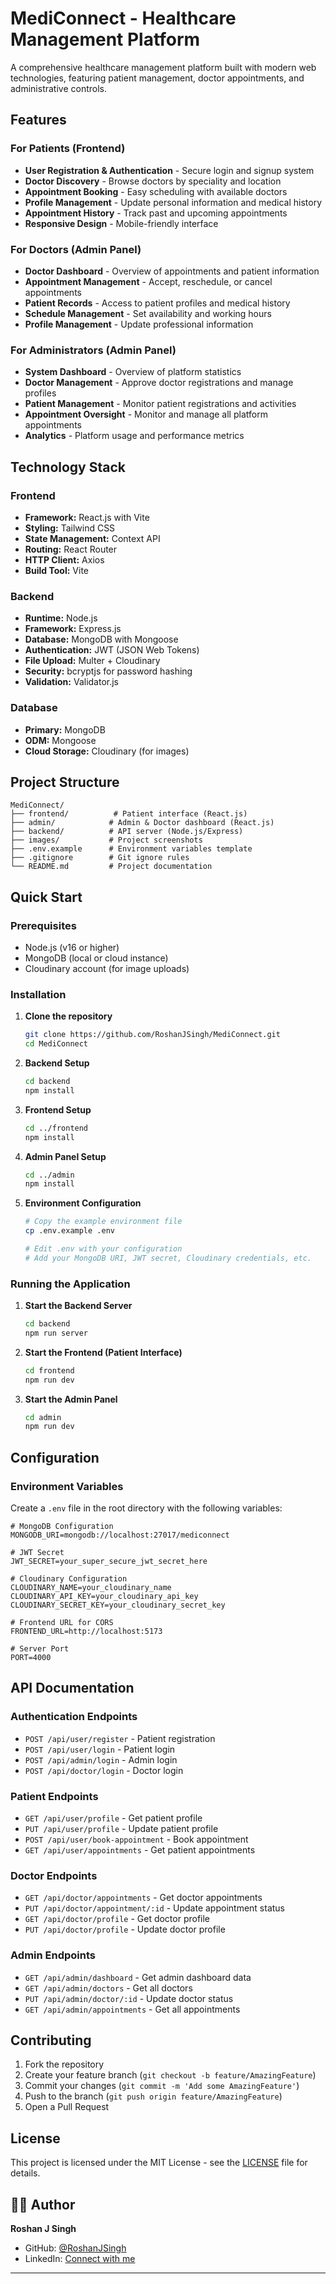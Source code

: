 # MediConnect - Healthcare Management Platform

A comprehensive healthcare management platform built with modern web technologies, featuring patient management, doctor appointments, and administrative controls.

## Features

### For Patients (Frontend)
- **User Registration & Authentication** - Secure login and signup system
- **Doctor Discovery** - Browse doctors by speciality and location
- **Appointment Booking** - Easy scheduling with available doctors
- **Profile Management** - Update personal information and medical history
- **Appointment History** - Track past and upcoming appointments
- **Responsive Design** - Mobile-friendly interface

### For Doctors (Admin Panel)
- **Doctor Dashboard** - Overview of appointments and patient information
- **Appointment Management** - Accept, reschedule, or cancel appointments
- **Patient Records** - Access to patient profiles and medical history
- **Schedule Management** - Set availability and working hours
- **Profile Management** - Update professional information

### For Administrators (Admin Panel)
- **System Dashboard** - Overview of platform statistics
- **Doctor Management** - Approve doctor registrations and manage profiles
- **Patient Management** - Monitor patient registrations and activities
- **Appointment Oversight** - Monitor and manage all platform appointments
- **Analytics** - Platform usage and performance metrics

## Technology Stack

### Frontend
- **Framework:** React.js with Vite
- **Styling:** Tailwind CSS
- **State Management:** Context API
- **Routing:** React Router
- **HTTP Client:** Axios
- **Build Tool:** Vite

### Backend
- **Runtime:** Node.js
- **Framework:** Express.js
- **Database:** MongoDB with Mongoose
- **Authentication:** JWT (JSON Web Tokens)
- **File Upload:** Multer + Cloudinary
- **Security:** bcryptjs for password hashing
- **Validation:** Validator.js

### Database
- **Primary:** MongoDB
- **ODM:** Mongoose
- **Cloud Storage:** Cloudinary (for images)

##  Project Structure

```
MediConnect/
├── frontend/          # Patient interface (React.js)
├── admin/            # Admin & Doctor dashboard (React.js)
├── backend/          # API server (Node.js/Express)
├── images/           # Project screenshots
├── .env.example      # Environment variables template
├── .gitignore        # Git ignore rules
└── README.md         # Project documentation
```

##  Quick Start

### Prerequisites
- Node.js (v16 or higher)
- MongoDB (local or cloud instance)
- Cloudinary account (for image uploads)

### Installation

1. **Clone the repository**
   ```bash
   git clone https://github.com/RoshanJSingh/MediConnect.git
   cd MediConnect
   ```

2. **Backend Setup**
   ```bash
   cd backend
   npm install
   ```

3. **Frontend Setup**
   ```bash
   cd ../frontend
   npm install
   ```

4. **Admin Panel Setup**
   ```bash
   cd ../admin
   npm install
   ```

5. **Environment Configuration**
   ```bash
   # Copy the example environment file
   cp .env.example .env
   
   # Edit .env with your configuration
   # Add your MongoDB URI, JWT secret, Cloudinary credentials, etc.
   ```

### Running the Application

1. **Start the Backend Server**
   ```bash
   cd backend
   npm run server
   ```

2. **Start the Frontend (Patient Interface)**
   ```bash
   cd frontend
   npm run dev
   ```

3. **Start the Admin Panel**
   ```bash
   cd admin
   npm run dev
   ```

##  Configuration

### Environment Variables

Create a `.env` file in the root directory with the following variables:

```env
# MongoDB Configuration
MONGODB_URI=mongodb://localhost:27017/mediconnect

# JWT Secret
JWT_SECRET=your_super_secure_jwt_secret_here

# Cloudinary Configuration
CLOUDINARY_NAME=your_cloudinary_name
CLOUDINARY_API_KEY=your_cloudinary_api_key
CLOUDINARY_SECRET_KEY=your_cloudinary_secret_key

# Frontend URL for CORS
FRONTEND_URL=http://localhost:5173

# Server Port
PORT=4000
```

##  API Documentation

### Authentication Endpoints
- `POST /api/user/register` - Patient registration
- `POST /api/user/login` - Patient login
- `POST /api/admin/login` - Admin login
- `POST /api/doctor/login` - Doctor login

### Patient Endpoints
- `GET /api/user/profile` - Get patient profile
- `PUT /api/user/profile` - Update patient profile
- `POST /api/user/book-appointment` - Book appointment
- `GET /api/user/appointments` - Get patient appointments

### Doctor Endpoints
- `GET /api/doctor/appointments` - Get doctor appointments
- `PUT /api/doctor/appointment/:id` - Update appointment status
- `GET /api/doctor/profile` - Get doctor profile
- `PUT /api/doctor/profile` - Update doctor profile

### Admin Endpoints
- `GET /api/admin/dashboard` - Get admin dashboard data
- `GET /api/admin/doctors` - Get all doctors
- `PUT /api/admin/doctor/:id` - Update doctor status
- `GET /api/admin/appointments` - Get all appointments


##  Contributing

1. Fork the repository
2. Create your feature branch (`git checkout -b feature/AmazingFeature`)
3. Commit your changes (`git commit -m 'Add some AmazingFeature'`)
4. Push to the branch (`git push origin feature/AmazingFeature`)
5. Open a Pull Request

##  License

This project is licensed under the MIT License - see the [LICENSE](LICENSE) file for details.

## 👨‍💻 Author

**Roshan J Singh**
- GitHub: [@RoshanJSingh](https://github.com/RoshanJSingh)
- LinkedIn: [Connect with me](https://linkedin.com/in/roshanjsingh)


---

